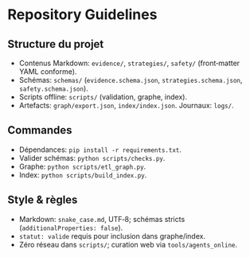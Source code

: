 
# Repository Guidelines

## Structure du projet
- Contenus Markdown: `evidence/`, `strategies/`, `safety/` (front‑matter YAML conforme).
- Schémas: `schemas/` (`evidence.schema.json`, `strategies.schema.json`, `safety.schema.json`).
- Scripts offline: `scripts/` (validation, graphe, index).
- Artefacts: `graph/export.json`, `index/index.json`. Journaux: `logs/`.

## Commandes
- Dépendances: `pip install -r requirements.txt`.
- Valider schémas: `python scripts/checks.py`.
- Graphe: `python scripts/etl_graph.py`.
- Index: `python scripts/build_index.py`.

## Style & règles
- Markdown: `snake_case.md`, UTF‑8; schémas stricts (`additionalProperties: false`).
- `statut: valide` requis pour inclusion dans graphe/index.
- Zéro réseau dans `scripts/`; curation web via `tools/agents_online`.
